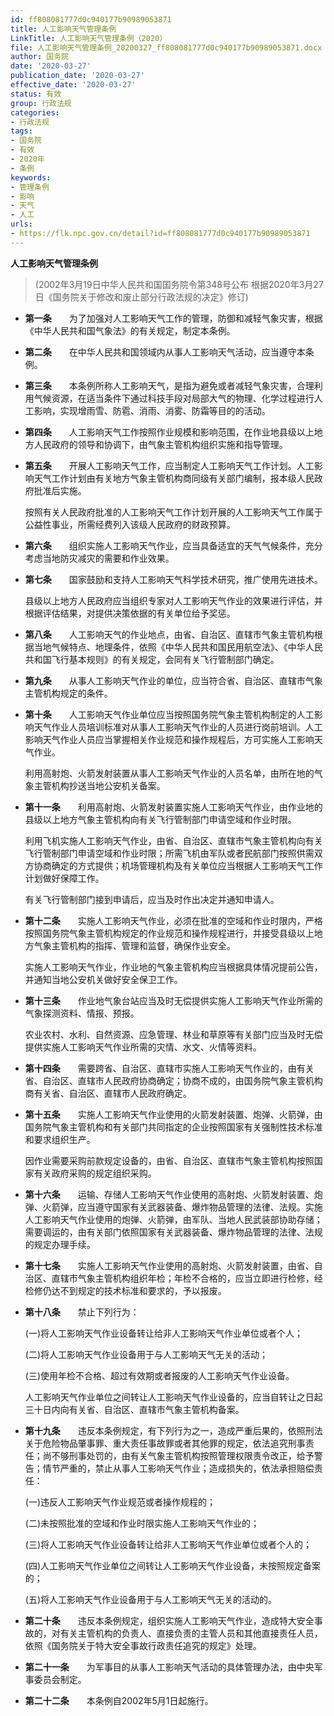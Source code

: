 ```yaml
---
id: ff808081777d0c940177b90989053871
title: 人工影响天气管理条例
LinkTitle: 人工影响天气管理条例（2020）
file: 人工影响天气管理条例_20200327_ff808081777d0c940177b90989053871.docx
author: 国务院
date: '2020-03-27'
publication_date: '2020-03-27'
effective_date: '2020-03-27'
status: 有效
group: 行政法规
categories:
- 行政法规
tags:
- 国务院
- 有效
- 2020年
- 条例
keywords:
- 管理条例
- 影响
- 天气
- 人工
urls:
- https://flk.npc.gov.cn/detail?id=ff808081777d0c940177b90989053871
---
```


**人工影响天气管理条例**

> (2002年3月19日中华人民共和国国务院令第348号公布 根据2020年3月27日《国务院关于修改和废止部分行政法规的决定》修订)

- **第一条**　　为了加强对人工影响天气工作的管理，防御和减轻气象灾害，根据《中华人民共和国气象法》的有关规定，制定本条例。

- **第二条**　　在中华人民共和国领域内从事人工影响天气活动，应当遵守本条例。

- **第三条**　　本条例所称人工影响天气，是指为避免或者减轻气象灾害，合理利用气候资源，在适当条件下通过科技手段对局部大气的物理、化学过程进行人工影响，实现增雨雪、防雹、消雨、消雾、防霜等目的的活动。

- **第四条**　　人工影响天气工作按照作业规模和影响范围，在作业地县级以上地方人民政府的领导和协调下，由气象主管机构组织实施和指导管理。

- **第五条**　　开展人工影响天气工作，应当制定人工影响天气工作计划。人工影响天气工作计划由有关地方气象主管机构商同级有关部门编制，报本级人民政府批准后实施。

  按照有关人民政府批准的人工影响天气工作计划开展的人工影响天气工作属于公益性事业，所需经费列入该级人民政府的财政预算。

- **第六条**　　组织实施人工影响天气作业，应当具备适宜的天气气候条件，充分考虑当地防灾减灾的需要和作业效果。

- **第七条**　　国家鼓励和支持人工影响天气科学技术研究，推广使用先进技术。

  县级以上地方人民政府应当组织专家对人工影响天气作业的效果进行评估，并根据评估结果，对提供决策依据的有关单位给予奖惩。

- **第八条**　　人工影响天气的作业地点，由省、自治区、直辖市气象主管机构根据当地气候特点、地理条件，依照《中华人民共和国民用航空法》、《中华人民共和国飞行基本规则》的有关规定，会同有关飞行管制部门确定。

- **第九条**　　从事人工影响天气作业的单位，应当符合省、自治区、直辖市气象主管机构规定的条件。

- **第十条**　　人工影响天气作业单位应当按照国务院气象主管机构制定的人工影响天气作业人员培训标准对从事人工影响天气作业的人员进行岗前培训。人工影响天气作业人员应当掌握相关作业规范和操作规程后，方可实施人工影响天气作业。

  利用高射炮、火箭发射装置从事人工影响天气作业的人员名单，由所在地的气象主管机构抄送当地公安机关备案。

- **第十一条**　　利用高射炮、火箭发射装置实施人工影响天气作业，由作业地的县级以上地方气象主管机构向有关飞行管制部门申请空域和作业时限。

  利用飞机实施人工影响天气作业，由省、自治区、直辖市气象主管机构向有关飞行管制部门申请空域和作业时限；所需飞机由军队或者民航部门按照供需双方协商确定的方式提供；机场管理机构及有关单位应当根据人工影响天气工作计划做好保障工作。

  有关飞行管制部门接到申请后，应当及时作出决定并通知申请人。

- **第十二条**　　实施人工影响天气作业，必须在批准的空域和作业时限内，严格按照国务院气象主管机构规定的作业规范和操作规程进行，并接受县级以上地方气象主管机构的指挥、管理和监督，确保作业安全。

  实施人工影响天气作业，作业地的气象主管机构应当根据具体情况提前公告，并通知当地公安机关做好安全保卫工作。

- **第十三条**　　作业地气象台站应当及时无偿提供实施人工影响天气作业所需的气象探测资料、情报、预报。

  农业农村、水利、自然资源、应急管理、林业和草原等有关部门应当及时无偿提供实施人工影响天气作业所需的灾情、水文、火情等资料。

- **第十四条**　　需要跨省、自治区、直辖市实施人工影响天气作业的，由有关省、自治区、直辖市人民政府协商确定；协商不成的，由国务院气象主管机构商有关省、自治区、直辖市人民政府确定。

- **第十五条**　　实施人工影响天气作业使用的火箭发射装置、炮弹、火箭弹，由国务院气象主管机构和有关部门共同指定的企业按照国家有关强制性技术标准和要求组织生产。

  因作业需要采购前款规定设备的，由省、自治区、直辖市气象主管机构按照国家有关政府采购的规定组织采购。

- **第十六条**　　运输、存储人工影响天气作业使用的高射炮、火箭发射装置、炮弹、火箭弹，应当遵守国家有关武器装备、爆炸物品管理的法律、法规。实施人工影响天气作业使用的炮弹、火箭弹，由军队、当地人民武装部协助存储；需要调运的，由有关部门依照国家有关武器装备、爆炸物品管理的法律、法规的规定办理手续。

- **第十七条**　　实施人工影响天气作业使用的高射炮、火箭发射装置，由省、自治区、直辖市气象主管机构组织年检；年检不合格的，应当立即进行检修，经检修仍达不到规定的技术标准和要求的，予以报废。

- **第十八条**　　禁止下列行为：

  (一)将人工影响天气作业设备转让给非人工影响天气作业单位或者个人；

  (二)将人工影响天气作业设备用于与人工影响天气无关的活动；

  (三)使用年检不合格、超过有效期或者报废的人工影响天气作业设备。

  人工影响天气作业单位之间转让人工影响天气作业设备的，应当自转让之日起三十日内向有关省、自治区、直辖市气象主管机构备案。

- **第十九条**　　违反本条例规定，有下列行为之一，造成严重后果的，依照刑法关于危险物品肇事罪、重大责任事故罪或者其他罪的规定，依法追究刑事责任；尚不够刑事处罚的，由有关气象主管机构按照管理权限责令改正，给予警告；情节严重的，禁止从事人工影响天气作业；造成损失的，依法承担赔偿责任：

  (一)违反人工影响天气作业规范或者操作规程的；

  (二)未按照批准的空域和作业时限实施人工影响天气作业的；

  (三)将人工影响天气作业设备转让给非人工影响天气作业单位或者个人的；

  (四)人工影响天气作业单位之间转让人工影响天气作业设备，未按照规定备案的；

  (五)将人工影响天气作业设备用于与人工影响天气无关的活动的。

- **第二十条**　　违反本条例规定，组织实施人工影响天气作业，造成特大安全事故的，对有关主管机构的负责人、直接负责的主管人员和其他直接责任人员，依照《国务院关于特大安全事故行政责任追究的规定》处理。

- **第二十一条**　　为军事目的从事人工影响天气活动的具体管理办法，由中央军事委员会制定。

- **第二十二条**　　本条例自2002年5月1日起施行。
